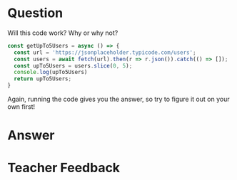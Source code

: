 # Question

Will this code work? Why or why not?

```js
const getUpTo5Users = async () => {
  const url = 'https://jsonplaceholder.typicode.com/users';
  const users = await fetch(url).then(r => r.json()).catch(() => []);
  const upTo5Users = users.slice(0, 5);
  console.log(upTo5Users)
  return upTo5Users;
}
```

Again, running the code gives you the answer, so try to figure it out on your own first!

# Answer


# Teacher Feedback